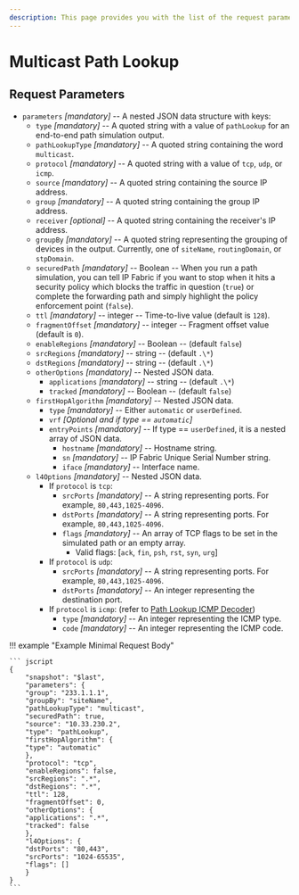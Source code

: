 ```yaml
---
description: This page provides you with the list of the request parameters for the multicast path lookup, along with an example.
---
```


# Multicast Path Lookup

## Request Parameters

- `parameters` _\[mandatory\]_ -- A nested JSON data structure with keys:
  - `type` _\[mandatory\]_ -- A quoted string with a value of `pathLookup` for an end-to-end path simulation output.
  - `pathLookupType` _\[mandatory\]_ -- A quoted string containing the word `multicast`.
  - `protocol` _\[mandatory\]_ -- A quoted string with a value of `tcp`, `udp`, or `icmp`.
  - `source` _\[mandatory\]_ -- A quoted string containing the source IP address.
  - `group` _\[mandatory\]_ -- A quoted string containing the group IP address.
  - `receiver` _\[optional\]_ -- A quoted string containing the receiver's IP address.
  - `groupBy` _\[mandatory\]_ -- A quoted string representing the grouping of devices in the output. Currently, one of `siteName`, `routingDomain`, or `stpDomain`.
  - `securedPath` _\[mandatory\]_ -- Boolean -- When you run a path simulation, you can tell IP Fabric if you want to stop when it hits a security policy which blocks the traffic in question (`true`) or complete the forwarding path and simply highlight the policy enforcement point (`false`).
  - `ttl` _\[mandatory\]_ -- integer -- Time-to-live value (default is `128`).
  - `fragmentOffset` _\[mandatory\]_ -- integer -- Fragment offset value (default is `0`).
  - `enableRegions` _\[mandatory\]_ -- Boolean -- (default `false`)
  - `srcRegions` _\[mandatory\]_ -- string -- (default `.\*`)
  - `dstRegions` _\[mandatory\]_ -- string -- (default `.\*`)
  - `otherOptions` _\[mandatory\]_ -- Nested JSON data.
    - `applications` _\[mandatory\]_ -- string -- (default `.\*`)
    - `tracked` _\[mandatory\]_ -- Boolean -- (default `false`)
  - `firstHopAlgorithm` _\[mandatory\]_ -- Nested JSON data.
    - `type` _\[mandatory\]_ -- Either `automatic` or `userDefined`.
    - `vrf` _\[Optional and if type == `automatic`\]_
    - `entryPoints` _\[mandatory\]_ -- If type == `userDefined`, it is a nested array of JSON data.
      - `hostname` _\[mandatory\]_ -- Hostname string.
      - `sn` _\[mandatory\]_ -- IP Fabric Unique Serial Number string.
      - `iface` _\[mandatory\]_ -- Interface name.
  - `l4Options` _\[mandatory\]_ -- Nested JSON data.
    - If `protocol` is `tcp`:
      - `srcPorts` _\[mandatory\]_ -- A string representing ports. For example, `80,443,1025-4096`.
      - `dstPorts` _\[mandatory\]_ -- A string representing ports. For example, `80,443,1025-4096`.
      - `flags` _\[mandatory\]_ -- An array of TCP flags to be set in the simulated path or an empty array.
        - Valid flags: [`ack`, `fin`, `psh`, `rst`, `syn`, `urg`]
    - If `protocol` is `udp`:
      - `srcPorts` _\[mandatory\]_ -- A string representing ports. For example, `80,443,1025-4096`.
      - `dstPorts` _\[mandatory\]_ -- An integer representing the destination port.
    - If `protocol` is `icmp`: (refer to [Path Lookup ICMP Decoder](path_lookup_ICMP_decoder.md))
      - `type` _\[mandatory\]_ -- An integer representing the ICMP type.
      - `code` _\[mandatory\]_ -- An integer representing the ICMP code.

!!! example "Example Minimal Request Body"

    ``` jscript
    {
        "snapshot": "$last",
        "parameters": {
        "group": "233.1.1.1",
        "groupBy": "siteName",
        "pathLookupType": "multicast",
        "securedPath": true,
        "source": "10.33.230.2",
        "type": "pathLookup",
        "firstHopAlgorithm": {
        "type": "automatic"
        },
        "protocol": "tcp",
        "enableRegions": false,
        "srcRegions": ".*",
        "dstRegions": ".*",
        "ttl": 128,
        "fragmentOffset": 0,
        "otherOptions": {
        "applications": ".*",
        "tracked": false
        },
        "l4Options": {
        "dstPorts": "80,443",
        "srcPorts": "1024-65535",
        "flags": []
        }
    }
    ```
